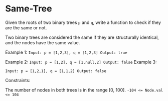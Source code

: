 # Same-Tree

Given the roots of two binary trees `p` and `q`, write a function to check if they are the same or not.

Two binary trees are considered the same if they are structurally identical, and the nodes have the same value.

 

Example 1:
`
Input: p = [1,2,3], q = [1,2,3]
Output: true
`

Example 2:
`
Input: p = [1,2], q = [1,null,2]
Output: false
`
Example 3:

`
Input: p = [1,2,1], q = [1,1,2]
Output: false
 `

Constraints:

The number of nodes in both trees is in the range [0, 100].
`-104 <= Node.val <= 104`
